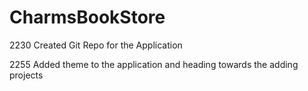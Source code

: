 # CharmsBookStore

2230 
Created Git Repo for the Application

2255
Added theme to the application and heading towards the adding projects
